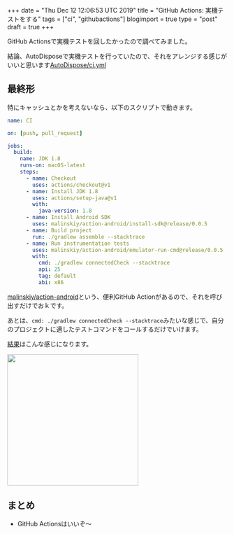 +++
date = "Thu Dec 12 12:06:53 UTC 2019"
title = "GitHub Actions: 実機テストをする"
tags = ["ci", "githubactions"]
blogimport = true
type = "post"
draft = true
+++

GitHub Actionsで実機テストを回したかったので調べてみました。

結論、AutoDisposeで実機テストを行っていたので、それをアレンジする感じがいいと思います[AutoDispose/ci.yml](https://github.com/uber/AutoDispose/blob/master/.github/workflows/ci.yml)

## 最終形

特にキャッシュとかを考えないなら、以下のスクリプトで動きます。

```yml
name: CI

on: [push, pull_request]

jobs:
  build:
    name: JDK 1.8
    runs-on: macOS-latest
    steps:
      - name: Checkout
        uses: actions/checkout@v1
      - name: Install JDK 1.8
        uses: actions/setup-java@v1
        with:
          java-version: 1.8
      - name: Install Android SDK
        uses: malinskiy/action-android/install-sdk@release/0.0.5
      - name: Build project
        run: ./gradlew assemble --stacktrace
      - name: Run instrumentation tests
        uses: malinskiy/action-android/emulator-run-cmd@release/0.0.5
        with:
          cmd: ./gradlew connectedCheck --stacktrace
          api: 25
          tag: default
          abi: x86
```

[malinskiy/action-android](https://github.com/Malinskiy/action-android)という、便利GitHub Actionがあるので、それを呼び出すだけでおｋです。

あとは、`cmd: ./gradlew connectedCheck --stacktrace`みたいな感じで、自分のプロジェクトに適したテストコマンドをコールするだけでいけます。

[結果](https://github.com/satoshun-kotlin-example/CoroutineCatalog/commit/0b8336d8ff2c7cc37510857c816e10c3ea31b295/checks?check_suite_id=355095099)はこんな感じになります。

<img src="/blog/android/ci/github-result.png" width="300" />


## まとめ

- GitHub Actionsはいいぞ〜
